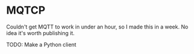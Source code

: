 # MQTCP
Couldn't get MQTT to work in under an hour, so I made this in a week. No idea it's worth publishing it.

TODO:
Make a Python client
